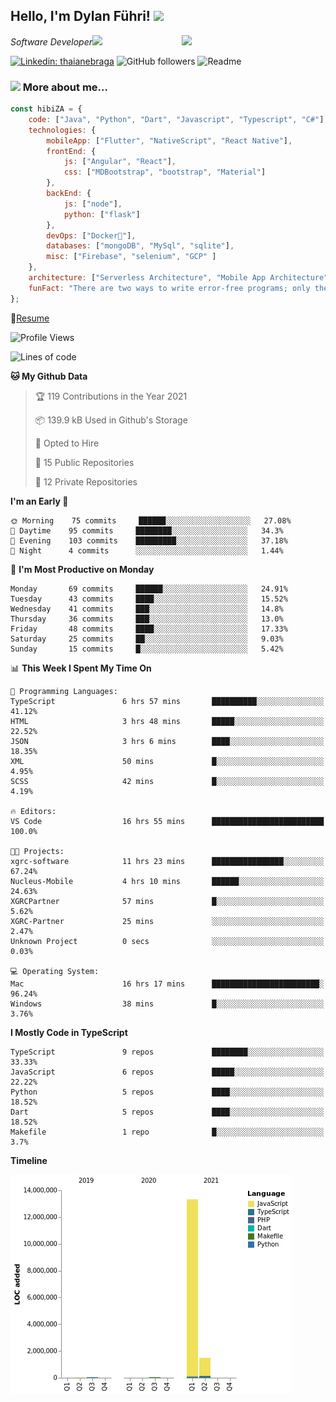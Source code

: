 <h2>Hello, I'm Dylan Führi! <img src="https://media.giphy.com/media/12oufCB0MyZ1Go/giphy.gif" width="50"></h2>
<img align='right' src="https://media.giphy.com/media/836HiJc7pgzy8iNXCn/giphy.gif" width="230">
<p><em>Software Developer</a><img src="https://media.giphy.com/media/WUlplcMpOCEmTGBtBW/giphy.gif" width="30"> 
</em></p>

[![Linkedin: thaianebraga](https://img.shields.io/badge/-Dylan-blue?style=flat-square&logo=Linkedin&logoColor=white&link=https://www.linkedin.com/in/dylan-fuhri/)](https://www.linkedin.com/in/dylan-fuhri/)
![GitHub followers](https://img.shields.io/github/followers/HibiZA?style=social)
![Readme](https://github.com/HibiZA/HibiZA/workflows/Readme/badge.svg)

### <img src="https://media.giphy.com/media/VgCDAzcKvsR6OM0uWg/giphy.gif" width="50"> More about me...  

```javascript
const hibiZA = {
    code: ["Java", "Python", "Dart", "Javascript", "Typescript", "C#"],
    technologies: {
        mobileApp: ["Flutter", "NativeScript", "React Native"],
        frontEnd: {
            js: ["Angular", "React"],
            css: ["MDBootstrap", "bootstrap", "Material"]
        },
        backEnd: {
            js: ["node"],
            python: ["flask"]
        },
        devOps: ["Docker🐳"],
        databases: ["mongoDB", "MySql", "sqlite"],
        misc: ["Firebase", "selenium", "GCP" ]
    },
    architecture: ["Serverless Architecture", "Mobile App Architecture"],
    funFact: "There are two ways to write error-free programs; only the third one works"
};
```
📝[Resume](https://drive.google.com/file/d/1RjxKCcvUeoyYgnL_eCwQ9zay77Ayr0Xu/view?usp=sharing)
<!--START_SECTION:waka-->
![Profile Views](http://img.shields.io/badge/Profile%20Views-1-blue)

![Lines of code](https://img.shields.io/badge/From%20Hello%20World%20I%27ve%20Written-14.9%20million%20lines%20of%20code-blue)

**🐱 My Github Data** 

> 🏆 119 Contributions in the Year 2021
 > 
> 📦 139.9 kB Used in Github's Storage 
 > 
> 💼 Opted to Hire
 > 
> 📜 15 Public Repositories 
 > 
> 🔑 12 Private Repositories  
 > 
**I'm an Early 🐤** 

```text
🌞 Morning    75 commits     ██████░░░░░░░░░░░░░░░░░░░   27.08% 
🌆 Daytime    95 commits     ████████░░░░░░░░░░░░░░░░░   34.3% 
🌃 Evening    103 commits    █████████░░░░░░░░░░░░░░░░   37.18% 
🌙 Night      4 commits      ░░░░░░░░░░░░░░░░░░░░░░░░░   1.44%

```
📅 **I'm Most Productive on Monday** 

```text
Monday       69 commits     ██████░░░░░░░░░░░░░░░░░░░   24.91% 
Tuesday      43 commits     ████░░░░░░░░░░░░░░░░░░░░░   15.52% 
Wednesday    41 commits     ███░░░░░░░░░░░░░░░░░░░░░░   14.8% 
Thursday     36 commits     ███░░░░░░░░░░░░░░░░░░░░░░   13.0% 
Friday       48 commits     ████░░░░░░░░░░░░░░░░░░░░░   17.33% 
Saturday     25 commits     ██░░░░░░░░░░░░░░░░░░░░░░░   9.03% 
Sunday       15 commits     █░░░░░░░░░░░░░░░░░░░░░░░░   5.42%

```


📊 **This Week I Spent My Time On** 

```text
💬 Programming Languages: 
TypeScript               6 hrs 57 mins       ██████████░░░░░░░░░░░░░░░   41.12% 
HTML                     3 hrs 48 mins       █████░░░░░░░░░░░░░░░░░░░░   22.52% 
JSON                     3 hrs 6 mins        ████░░░░░░░░░░░░░░░░░░░░░   18.35% 
XML                      50 mins             █░░░░░░░░░░░░░░░░░░░░░░░░   4.95% 
SCSS                     42 mins             █░░░░░░░░░░░░░░░░░░░░░░░░   4.19%

🔥 Editors: 
VS Code                  16 hrs 55 mins      █████████████████████████   100.0%

🐱‍💻 Projects: 
xgrc-software            11 hrs 23 mins      ████████████████░░░░░░░░░   67.24% 
Nucleus-Mobile           4 hrs 10 mins       ██████░░░░░░░░░░░░░░░░░░░   24.63% 
XGRCPartner              57 mins             █░░░░░░░░░░░░░░░░░░░░░░░░   5.62% 
XGRC-Partner             25 mins             ░░░░░░░░░░░░░░░░░░░░░░░░░   2.47% 
Unknown Project          0 secs              ░░░░░░░░░░░░░░░░░░░░░░░░░   0.03%

💻 Operating System: 
Mac                      16 hrs 17 mins      ████████████████████████░   96.24% 
Windows                  38 mins             █░░░░░░░░░░░░░░░░░░░░░░░░   3.76%

```

**I Mostly Code in TypeScript** 

```text
TypeScript               9 repos             ████████░░░░░░░░░░░░░░░░░   33.33% 
JavaScript               6 repos             █████░░░░░░░░░░░░░░░░░░░░   22.22% 
Python                   5 repos             ████░░░░░░░░░░░░░░░░░░░░░   18.52% 
Dart                     5 repos             ████░░░░░░░░░░░░░░░░░░░░░   18.52% 
Makefile                 1 repo              █░░░░░░░░░░░░░░░░░░░░░░░░   3.7%

```


**Timeline**

![Chart not found](https://raw.githubusercontent.com/HibiZA/HibiZA/master/charts/bar_graph.png) 


<!--END_SECTION:waka-->
